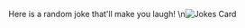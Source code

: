 
<!---
VineetLoyer/VineetLoyer is a ✨ special ✨ repository because its `README.md` (this file) appears on your GitHub profile.
You can click the Preview link to take a look at your changes.
--->
Here is a random joke that'll make you laugh! \n![Jokes Card](https://readme-jokes.vercel.app/api)

